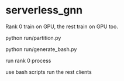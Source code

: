 # serverless_gnn

Rank 0 train on GPU, the rest train on GPU too.

python run/partition.py

python run/generate_bash.py

run rank 0 process

use bash scripts run the rest clients
